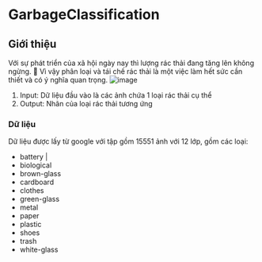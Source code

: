 # GarbageClassification

## Giới thiệu 
Với sự phát triển của xã hội ngày nay thì lượng rác thải đang tăng lên không ngừng. 
Vì vậy phân loại và tái chế rác thải là một việc làm hết sức cần thiết và có ý nghĩa quan trọng.
![image](https://user-images.githubusercontent.com/85279999/219618859-ade36e78-2583-4ddd-80b7-023b9f3e956f.png)

1. Input: Dữ liệu đầu vào là các ảnh chứa 1 loại rác thải cụ thể 
2. Output: Nhãn của loại rác thải tương ứng

### Dữ liệu 
Dữ liệu được lấy từ google với tập gồm 15551 ảnh với 12 lớp, gồm các loại: 
* battery | 
* biological
* brown-glass 
* cardboard 
* clothes 
* green-glass 
* metal 
* paper 
* plastic 
* shoes 
* trash 
* white-glass


